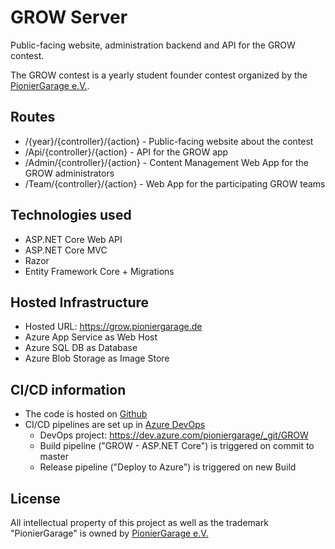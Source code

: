 # GROW Server

Public-facing website, administration backend and API for the GROW contest.

The GROW contest is a yearly student founder contest organized by the [PionierGarage e.V.](https://www.pioniergarage.de).

## Routes

* /{year}/{controller}/{action} - Public-facing website about the contest 
* /Api/{controller}/{action} - API for the GROW app
* /Admin/{controller}/{action} - Content Management Web App for the GROW administrators  
* /Team/{controller}/{action} - Web App for the participating GROW teams

## Technologies used

* ASP.NET Core Web API
* ASP.NET Core MVC
* Razor
* Entity Framework Core + Migrations

## Hosted Infrastructure

* Hosted URL: https://grow.pioniergarage.de
* Azure App Service as Web Host
* Azure SQL DB as Database
* Azure Blob Storage as Image Store

## CI/CD information

* The code is hosted on [Github](https://github.com)
* CI/CD pipelines are set up in [Azure DevOps](https://dev.azure.com/)
  * DevOps project: https://dev.azure.com/pioniergarage/_git/GROW
  * Build pipeline ("GROW - ASP.NET Core") is triggered on commit to master
  * Release pipeline ("Deploy to Azure") is triggered on new Build

## License

All intellectual property of this project as well as the trademark "PionierGarage" is owned by [PionierGarage e.V.](https://www.pioniergarage.de)